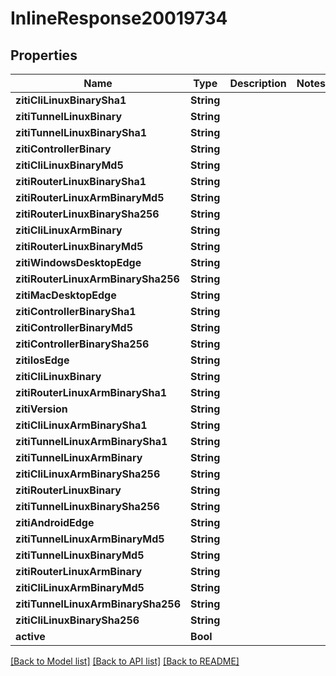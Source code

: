 # InlineResponse20019734

## Properties
Name | Type | Description | Notes
------------ | ------------- | ------------- | -------------
**zitiCliLinuxBinarySha1** | **String** |  | 
**zitiTunnelLinuxBinary** | **String** |  | 
**zitiTunnelLinuxBinarySha1** | **String** |  | 
**zitiControllerBinary** | **String** |  | 
**zitiCliLinuxBinaryMd5** | **String** |  | 
**zitiRouterLinuxBinarySha1** | **String** |  | 
**zitiRouterLinuxArmBinaryMd5** | **String** |  | 
**zitiRouterLinuxBinarySha256** | **String** |  | 
**zitiCliLinuxArmBinary** | **String** |  | 
**zitiRouterLinuxBinaryMd5** | **String** |  | 
**zitiWindowsDesktopEdge** | **String** |  | 
**zitiRouterLinuxArmBinarySha256** | **String** |  | 
**zitiMacDesktopEdge** | **String** |  | 
**zitiControllerBinarySha1** | **String** |  | 
**zitiControllerBinaryMd5** | **String** |  | 
**zitiControllerBinarySha256** | **String** |  | 
**zitiIosEdge** | **String** |  | 
**zitiCliLinuxBinary** | **String** |  | 
**zitiRouterLinuxArmBinarySha1** | **String** |  | 
**zitiVersion** | **String** |  | 
**zitiCliLinuxArmBinarySha1** | **String** |  | 
**zitiTunnelLinuxArmBinarySha1** | **String** |  | 
**zitiTunnelLinuxArmBinary** | **String** |  | 
**zitiCliLinuxArmBinarySha256** | **String** |  | 
**zitiRouterLinuxBinary** | **String** |  | 
**zitiTunnelLinuxBinarySha256** | **String** |  | 
**zitiAndroidEdge** | **String** |  | 
**zitiTunnelLinuxArmBinaryMd5** | **String** |  | 
**zitiTunnelLinuxBinaryMd5** | **String** |  | 
**zitiRouterLinuxArmBinary** | **String** |  | 
**zitiCliLinuxArmBinaryMd5** | **String** |  | 
**zitiTunnelLinuxArmBinarySha256** | **String** |  | 
**zitiCliLinuxBinarySha256** | **String** |  | 
**active** | **Bool** |  | 

[[Back to Model list]](../README.md#documentation-for-models) [[Back to API list]](../README.md#documentation-for-api-endpoints) [[Back to README]](../README.md)


